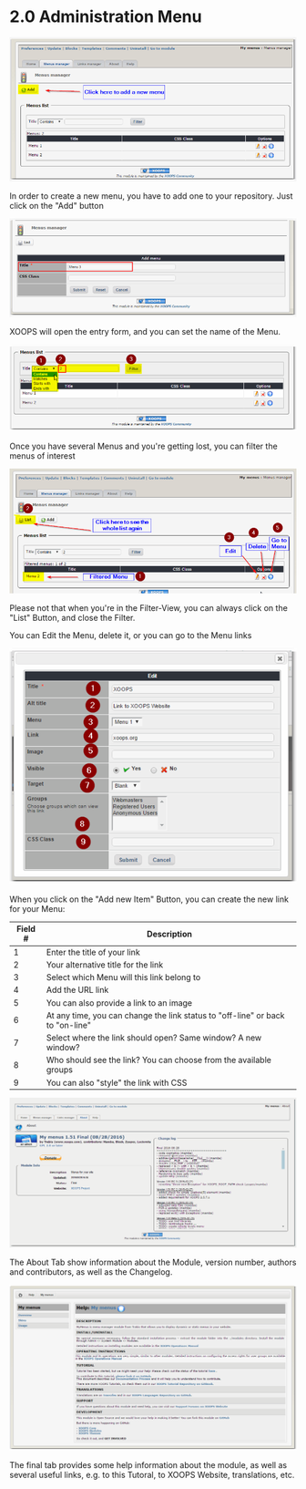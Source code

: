 # 2.0 Administration Menu


![](/en/assets/img000161.png)

In order to create a new menu, you have to add one to your repository. Just click on the "Add" button

![](/en/assets/img000163.png)

XOOPS will open the entry form, and you can set the name of the Menu.

![](/en/assets/img000164.png)

Once you have several Menus and you're getting lost, you can filter the menus of interest

![](/en/assets/img000165.png)

Please not that when you're in the Filter-View, you can always click on the "List" Button, and close the Filter.

You can Edit the Menu, delete it, or you can go to the Menu links

![](/en/assets/img000168.png)

When you click on the "Add new Item" Button, you can create the new link for your Menu:

|Field #|Description|
|--|--|
|1|Enter the title of your link|
|2|Your alternative title for the link|
|3|Select which Menu will this link belong to|
|4|Add the URL link|
|5|You can also provide a link to an image|
|6|At any time, you can change the link status to "off-line" or back to "on-line"|
|7|Select where the link should open? Same window? A new window?|
|8|Who should see the link? You can choose from the available groups|
|9|You can also "style" the link with CSS|

![](/en/assets/About.png)

The About Tab show information about the Module, version number, authors and contributors, as well as the Changelog.

![](/en/assets/help.png)

The final tab provides some help information about the module, as well as several useful links, e.g. to this Tutoral, to XOOPS Website, translations, etc.
